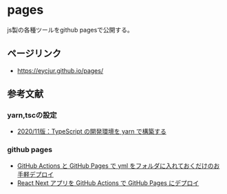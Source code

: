 # pages

js製の各種ツールをgithub pagesで公開する。

## ページリンク
- https://eycjur.github.io/pages/

## 参考文献
### yarn,tscの設定  
- [2020/11版：TypeScript の開発環境を yarn で構築する](https://zenn.dev/junki555/articles/c21e6e74ea6ffcf074f8)
### github pages
- [GitHub Actions と GitHub Pages で yml をフォルダに入れておくだけのお手軽デプロイ](https://blog.ojisan.io/gha-ghpage/)
- [React Next アプリを GitHub Actions で GitHub Pages にデプロイ](https://qiita.com/peaceiris/items/9c569125b25fc090c515)

